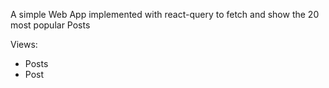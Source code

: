 A simple Web App implemented with react-query to fetch and show the 20 most popular Posts

Views:
 - Posts
 - Post
